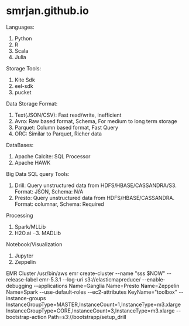 # smrjan.github.io
Languages:
1. Python
2. R
3. Scala
4. Julia

Storage Tools:
1. Kite Sdk
2. eel-sdk
3. pucket

Data Storage Format:
1. Text(JSON/CSV): Fast read/write, inefficient
2. Avro: Raw based format, Schema, For medium to long term storage
3. Parquet: Column based format, Fast Query
4. ORC: Similar to Parquet, Richer data

DataBases:
1. Apache Calcite: SQL Processor
2. Apache HAWK

Big Data SQL query Tools:
1. Drill: Query unstructured data from HDFS/HBASE/CASSANDRA/S3. Format: JSON, Schema: N/A
2. Presto: Query unstructured data from HDFS/HBASE/CASSANDRA. Format: columnar, Schema: Required

Processing
1. Spark/MLLib
2. H2O.ai
⋅⋅3. MADLib

Notebook/Visualization
1. Jupyter
2. Zeppelin

EMR Cluster
/usr/bin/aws emr create-cluster --name "sss $NOW" --release-label emr-5.3.1 --log-uri s3://elasticmapreduce/ --enable-debugging --applications Name=Ganglia Name=Presto Name=Zeppelin Name=Spark --use-default-roles --ec2-attributes KeyName="toolbox" --instance-groups InstanceGroupType=MASTER,InstanceCount=1,InstanceType=m3.xlarge InstanceGroupType=CORE,InstanceCount=3,InstanceType=m3.xlarge --bootstrap-action Path=s3://bootstrapp/setup_drill
